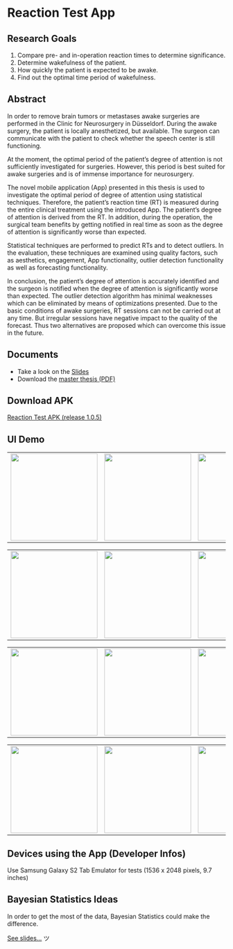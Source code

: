 # Reaction Test App

## Research Goals
1. Compare pre- and in-operation reaction times to determine significance.
2. Determine wakefulness of the patient.
3. How quickly the patient is expected to be awake.
4. Find out the optimal time period of wakefulness.

## Abstract
In order to remove brain tumors or metastases awake surgeries are performed in the Clinic for
Neurosurgery in Düsseldorf. During the awake surgery, the patient is locally anesthetized,
but available. The surgeon can communicate with the patient to check whether the speech
center is still functioning.

At the moment, the optimal period of the patient’s degree of attention is not sufficiently
investigated for surgeries. However, this period is best suited for awake surgeries and is of
immense importance for neurosurgery.

The novel mobile application (App) presented in this thesis is used to investigate the optimal
period of degree of attention using statistical techniques. Therefore, the patient’s reaction
time (RT) is measured during the entire clinical treatment using the introduced App. The
patient’s degree of attention is derived from the RT. In addition, during the operation, the
surgical team benefits by getting notified in real time as soon as the degree of attention is
significantly worse than expected.

Statistical techniques are performed to predict RTs and to detect outliers. In the evaluation,
these techniques are examined using quality factors, such as aesthetics, engagement, App
functionality, outlier detection functionality as well as forecasting functionality.

In conclusion, the patient’s degree of attention is accurately identified and the surgeon is notified
when the degree of attention is significantly worse than expected. The outlier detection
algorithm has minimal weaknesses which can be eliminated by means of optimizations presented.
Due to the basic conditions of awake surgeries, RT sessions can not be carried out at
any time. But irregular sessions have negative impact to the quality of the forecast. Thus two
alternatives are proposed which can overcome this issue in the future.

## Documents
* Take a look on the [Slides](https://docs.google.com/presentation/d/1j-WWPEJoS2XAGXu7pDNfqmuJlSc0gUZMXScSQgE4h-g/edit?usp=sharing)
* Download the [master thesis (PDF)](https://github.com/lidox/reaction-test/files/1490679/master-thesis-artur-schaefer.pdf)

## Download APK
[Reaction Test APK (release 1.0.5)](https://github.com/lidox/reaction-test/files/1490733/app-release-1-0-5.zip)

## UI Demo


<table sytle="border: 0px;">
<tr>
<td><img width="200px" src="https://user-images.githubusercontent.com/7879175/33061014-b445d326-ce9a-11e7-831b-5ea03db52644.png" /></td>
<td><img width="200px" src="https://user-images.githubusercontent.com/7879175/33061015-b45ce6ce-ce9a-11e7-9c06-52937bb5af71.png" /></td>
<td><img width="200px" src="https://user-images.githubusercontent.com/7879175/33061007-b34a6ec8-ce9a-11e7-9b8a-4caa975f6466.png" /></td>
<td><img width="200px" src="https://user-images.githubusercontent.com/7879175/33061002-b2cc4f34-ce9a-11e7-9ed6-a8cd0b2cf4bc.png" /></td>
</tr>
</table>

<table sytle="border: 0px;">
<tr>
<td><img width="200px" src="https://user-images.githubusercontent.com/7879175/33061006-b334bccc-ce9a-11e7-8e87-dd0bce7bc85c.png" /></td>
<td><img width="200px" src="https://user-images.githubusercontent.com/7879175/33061010-b39e3f9e-ce9a-11e7-8bc8-f559cb7a1bc0.png" /></td>
<td><img width="200px" src="https://user-images.githubusercontent.com/7879175/33061013-b4153a22-ce9a-11e7-8196-b0bbdbb5409b.png" /></td>
<td><img width="200px" src="https://user-images.githubusercontent.com/7879175/33061016-b479032c-ce9a-11e7-8afe-32ba689b43bf.png" /></td>
</tr>
</table>

<table sytle="border: 0px;">
<tr>
<td><img width="200px" src="https://user-images.githubusercontent.com/7879175/33061011-b3b3b914-ce9a-11e7-806e-363afb489d1a.png" /></td>
<td><img width="200px" src="https://user-images.githubusercontent.com/7879175/33060997-b1be7644-ce9a-11e7-84fb-0aceb3243edb.png" /></td>
<td><img width="200px" src="https://user-images.githubusercontent.com/7879175/33060998-b1f16ae0-ce9a-11e7-8729-36bac2d64dc5.png" /></td>
<td><img width="200px" src="https://user-images.githubusercontent.com/7879175/33060999-b2229688-ce9a-11e7-9d76-1c258283b641.png" /></td>
</tr>
</table>

<table sytle="border: 0px;">
<tr>
<td><img width="200px" src="https://user-images.githubusercontent.com/7879175/33061000-b2738e1c-ce9a-11e7-87a5-880975886e06.png" /></td>
<td><img width="200px" src="https://user-images.githubusercontent.com/7879175/33061001-b28d528e-ce9a-11e7-9712-5a8eaee72097.png" /></td>
<td><img width="200px" src="https://user-images.githubusercontent.com/7879175/33061005-b3219a52-ce9a-11e7-82f7-750dbeba2688.png" /></td>
<td><img width="200px" src="https://user-images.githubusercontent.com/7879175/33061002-b2cc4f34-ce9a-11e7-9ed6-a8cd0b2cf4bc.png" /></td>
</tr>
</table>


## Devices using the App (Developer Infos)
Use Samsung Galaxy S2 Tab Emulator for tests (1536 x 2048 pixels, 9.7 inches)

## Bayesian Statistics Ideas
In order to get the most of the data, Bayesian Statistics could make the difference.

[See slides...](https://docs.google.com/presentation/d/1tsnQKsVxss43J_OfOW4NiWoZHTViUGNHIo439mVVi5M/edit?usp=sharing) ツ
